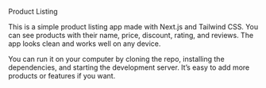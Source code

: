 Product Listing

This is a simple product listing app made with Next.js and Tailwind CSS. You can see products with their name, price, discount, rating, and reviews. The app looks clean and works well on any device.

You can run it on your computer by cloning the repo, installing the dependencies, and starting the development server. It’s easy to add more products or features if you want.
